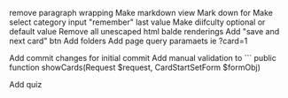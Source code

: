 remove paragraph wrapping
Make markdown view
Mark down for
Make select category input "remember" last value
Make diifculty optional or default value
Remove all unescaped html balde renderings
Add "save and next card" btn
Add folders
Add page query paramaets ie ?card=1

Add commit changes for initial commit
Add manual validation to ```    public function showCards(Request $request, CardStartSetForm $formObj)

Add quiz

